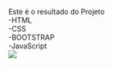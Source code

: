 Este é o resultado do Projeto 
<br>
-HTML
<br>
-CSS
<br>
-BOOTSTRAP
<br>
-JavaScript
<br>
<img src="https://github.com/Coutinhoobr/javascript-projeto-usuarios/blob/master/ImagemGeralNav.jpg">
